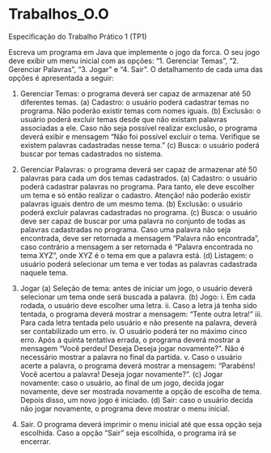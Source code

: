 # Trabalhos_O.O

Especificação do Trabalho Prático 1 (TP1)

Escreva um programa em Java que implemente o jogo da forca. O seu jogo deve exibir um menu
inicial com as opções: “1. Gerenciar Temas”, “2. Gerenciar Palavras”, “3. Jogar” e “4. Sair”. O
detalhamento de cada uma das opções é apresentada a seguir:

1. Gerenciar Temas: o programa deverá ser capaz de armazenar até 50 diferentes temas.
  (a) Cadastro: o usuário poderá cadastrar temas no programa. Não poderão existir temas com
  nomes iguais.
  (b) Exclusão: o usuário poderá excluir temas desde que não existam palavras associadas a ele.
  Caso não seja possível realizar exclusão, o programa deverá exibir e mensagem “Não foi
  possível excluir o tema. Verifique se existem palavras cadastradas nesse tema.”
  (c) Busca: o usuário poderá buscar por temas cadastrados no sistema.

2. Gerenciar Palavras: o programa deverá ser capaz de armazenar até 50 palavras para cada um
dos temas cadastrados.
  (a) Cadastro: o usuário poderá cadastrar palavras no programa. Para tanto, ele deve escolher
  um tema e só então realizar o cadastro. Atenção! não poderão existir palavras iguais dentro
  de um mesmo tema.
  (b) Exclusão: o usuário poderá excluir palavras cadastradas no programa.
  (c) Busca: o usuário deve ser capaz de buscar por uma palavra no conjunto de todas as palavras
  cadastradas no programa. Caso uma palavra não seja encontrada, deve ser retornada a
  mensagem “Palavra não encontrada”, caso contrário a mensagem a ser retornada é “Palavra
  encontrada no tema XYZ”, onde XYZ é o tema em que a palavra está.
  (d) Listagem: o usuário poderá selecionar um tema e ver todas as palavras cadastrada naquele
  tema.

3. Jogar
  (a) Seleção de tema: antes de iniciar um jogo, o usuário deverá selecionar um tema onde será
  buscada a palavra.
  (b) Jogo:
    i. Em cada rodada, o usuário deve escolher uma letra.
    ii. Caso a letra já tenha sido tentada, o programa deverá mostrar a mensagem: “Tente
    outra letra!”
    iii. Para cada letra tentada pelo usuário e não presente na palavra, deverá ser contabilizado
    um erro.
    iv. O usuário poderá ter no máximo cinco erro. Após a quinta tentativa errada, o programa
    deverá mostrar a mensagem “Você perdeu! Deseja Deseja jogar novamente?”. Não é
    necessário mostrar a palavra no final da partida.
    v. Caso o usuário acerte a palavra, o programa deverá mostrar a mensagem: “Parabéns!
    Você acertou a palavra! Deseja jogar novamente?”.
  (c) Jogar novamente: caso o usuário, ao final de um jogo, decida jogar novamente, deve ser
  mostrada novamente a opção de escolha de tema. Depois disso, um novo jogo é iniciado.
  (d) Sair: caso o usuário decida não jogar novamente, o programa deve mostrar o menu inicial.
4. Sair. O programa deverá imprimir o menu inicial até que essa opção seja escolhida. Caso a opção
“Sair” seja escolhida, o programa irá se encerrar.
